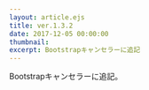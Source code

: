 ```yaml
---
layout: article.ejs
title: ver.1.3.2
date: 2017-12-05 00:00:00
thumbnail: 
excerpt: Bootstrapキャンセラーに追記
---
```


Bootstrapキャンセラーに追記。
